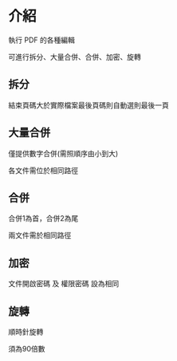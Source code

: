 # 介紹
執行 PDF 的各種編輯

可進行拆分、大量合併、合併、加密、旋轉

拆分
-
結束頁碼大於實際檔案最後頁碼則自動選則最後一頁

大量合併
-
僅提供數字合併(需照順序由小到大)

各文件需位於相同路徑

合併
-
合併1為首，合併2為尾

兩文件需於相同路徑

加密
-
文件開啟密碼 及 權限密碼 設為相同

旋轉
-
順時針旋轉

須為90倍數

